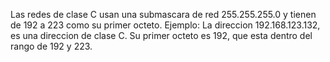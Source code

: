 Las redes de clase C usan una submascara de red 255.255.255.0 y tienen de 192 a 223 como su primer octeto.
Ejemplo: 
La direccion 192.168.123.132, es una direccion de clase C. Su primer octeto es 192, que esta dentro del rango de 192 y 223.